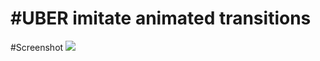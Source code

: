 #UBER imitate animated transitions
=
#Screenshot
![](https://https://github.com/geng199200/AnimatedTransitions/raw/master/examples_image/123.gif) 

